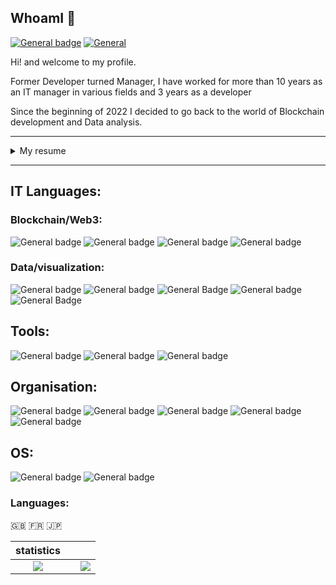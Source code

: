 ## WhoamI 💾

[![General badge](https://img.shields.io/badge/LinkedIn-0077B5?style=for-the-badge&logo=linkedin&logoColor=white)](https://www.linkedin.com/in/guillaume-hornig/) [![General](https://img.shields.io/badge/ProtonMail-8B89CC.svg?style=for-the-badge&logo=ProtonMail&logoColor=white)](mailto:ghornig@protonmail.ch)

Hi! and welcome to my profile.

Former Developer turned Manager, I have worked for more than 10 years as an IT manager in various fields and 3 years as a developer

Since the beginning of 2022 I decided to go back to the world of Blockchain development and Data analysis.

---

<details>
    <summary>
       My resume
    </summary>

## PROFESSIONAL EXPERIENCES

### 2022 - Today| Blockchain Developer | Open to work

Development of smart contract in solidity

### 2021 - 2022 | Product Manager | Keolis Group

Work on the development and deployment of the Digital ecosystem for transport management at the request of the Keolis group and his subsidiaries

### 2018 - 2021 | Product Owner Big Data | Leadeal Marketing

Creation and implementation of Single Customer Repositories (RCU) in different fields (ransport, retail, health, mass distribution)

### 2017 - 2018 | IT Manager | NBB-Lease

Managment of all the Information System (Database, Management method, Automatisation, etc...)

### 2016 - 2017 | Planon Consultant | Planon France

Integration of the Planon software package

### 2014 - 2016 | HRIS Project Manager | BPCE Group

Creation of a unique identifier for the 130,000 Group employees

### 2014 | Database developer | BPCE SA

Creation of a DMS for the HR department to centralize and automate documents related to human resources (employer certificate, sick leave, work attestation, etc.)

## FORMATION

## Certification:

### 2023 - Data Analyst - La Manu - Versailles (In progress)

Formation in Data analyse and visualisation

### 2021 - Certified Trainer PCM - Khaler Communication inc. - Paris

Teaching of the Process Communication model

### 2018 - AXELOS Global Best Practice Certification ITIL V4 ® - Paris

ID GR750368983GH

### 2018 - AXELOS Global Best Practice Certification Prince2 ® - Paris

ID GR633096194GH

---

## Degree:

### 2022 - Blockchain Developer - Alyra - Paris

Development of smart contract and Dapp

### 2016 - Master Management & Advise on Information System - ESGI Paris - Paris

Information Technology Management and Strategy

### 2014 - Bachelor Analyze and Conception in Information and decision Systems - CNAM Paris - Paris

Database conception with web development

### 2012 - DUT Information Technoligy - University Descartes Paris - Paris

Information Technology Management (development)

### 1999 - Caregiver - IFSI CHU Meaux - Meaux

Personal Care Delivery Course

 </details>

---

## IT Languages:

### Blockchain/Web3:

![General badge](https://img.shields.io/badge/Solidity-363636.svg?style=for-the-badge&logo=Solidity&logoColor=white) ![General badge](https://img.shields.io/badge/JavaScript-F7DF1E.svg?style=for-the-badge&logo=JavaScript&logoColor=black) ![General badge](https://img.shields.io/badge/HTML5-E34F26.svg?style=for-the-badge&logo=HTML5&logoColor=white) ![General badge](https://img.shields.io/badge/CSS3-1572B6.svg?style=for-the-badge&logo=CSS3&logoColor=white)

### Data/visualization:

![General badge](https://img.shields.io/badge/Python-3776AB.svg?style=for-the-badge&logo=Python&logoColor=white) ![General badge](https://img.shields.io/badge/Anaconda-44A833.svg?style=for-the-badge&logo=Anaconda&logoColor=white) ![General Badge](https://img.shields.io/badge/Jupyter-F37626.svg?style=for-the-badge&logo=Jupyter&logoColor=white) ![General badge](https://img.shields.io/badge/JSON-000000.svg?style=for-the-badge&logo=JSON&logoColor=white) ![General Badge](https://img.shields.io/badge/Tableau-E97627.svg?style=for-the-badge&logo=Tableau&logoColor=white)

## Tools:

![General badge](https://img.shields.io/badge/Visual%20Studio%20Code-007ACC.svg?style=for-the-badge&logo=Visual-Studio-Code&logoColor=white) ![General badge](https://img.shields.io/badge/Notepad++-90E59A.svg?style=for-the-badge&logo=Notepad++&logoColor=black) ![General badge](https://img.shields.io/badge/Microsoft%20Office-D83B01.svg?style=for-the-badge&logo=Microsoft-Office&logoColor=white)

## Organisation:

![General badge](https://img.shields.io/badge/Notion-000000.svg?style=for-the-badge&logo=Notion&logoColor=white) ![General badge](https://img.shields.io/badge/Jira%20Software-0052CC.svg?style=for-the-badge&logo=Jira-Software&logoColor=white) ![General badge](https://img.shields.io/badge/GitHub-181717.svg?style=for-the-badge&logo=GitHub&logoColor=white) ![General badge](https://img.shields.io/badge/Slack-4A154B.svg?style=for-the-badge&logo=Slack&logoColor=white) ![General badge](https://img.shields.io/badge/Trello-0052CC.svg?style=for-the-badge&logo=Trello&logoColor=white)

## OS:

![General badge](https://img.shields.io/badge/macOS-000000.svg?style=for-the-badge&logo=macOS&logoColor=white) ![General badge](https://img.shields.io/badge/Windows-0078D6.svg?style=for-the-badge&logo=Windows&logoColor=white)

### Languages:

🇬🇧 🇫🇷 🇯🇵

|                                                          statistics                                                           |     |                                                                                                                 |
| :---------------------------------------------------------------------------------------------------------------------------: | :-: | :-------------------------------------------------------------------------------------------------------------: |
| ![](https://github-readme-stats.vercel.app/api/top-langs/?username=WltrH&theme=radical&hide_langs_below=8&count_private=true) |     | ![](https://github-readme-stats.vercel.app/api?username=WltrH&show_icons=true&theme=radical&count_private=true) |


